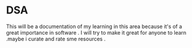 # DSA
This will be a documentation of my learning in this area because it's of a great importance in software .
I will try to make it great for anyone to learn .maybe i curate and rate sme resources .

